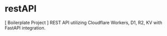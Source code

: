 # restAPI
[ Boilerplate Project ] REST API utilizing Cloudflare Workers, D1, R2, KV with FastAPI integration.
